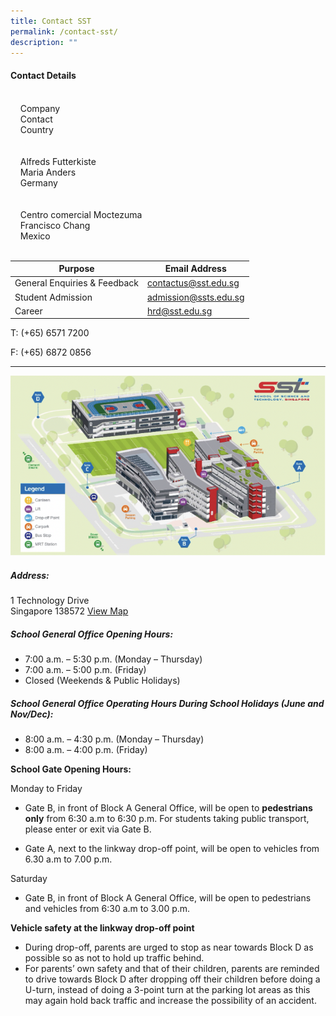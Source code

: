 ```yaml
---
title: Contact SST
permalink: /contact-sst/
description: ""
---
```

#### Contact Details

  
&nbsp;&nbsp;  
&nbsp;&nbsp;&nbsp;&nbsp;Company  
&nbsp;&nbsp;&nbsp;&nbsp;Contact  
&nbsp;&nbsp;&nbsp;&nbsp;Country  
&nbsp;&nbsp;  
&nbsp;&nbsp;  
&nbsp; &nbsp;&nbsp;Alfreds Futterkiste  
&nbsp;&nbsp;&nbsp;&nbsp;Maria Anders  
&nbsp;&nbsp;&nbsp;&nbsp;Germany  
&nbsp;&nbsp;  
&nbsp;&nbsp;  
&nbsp;&nbsp;&nbsp;&nbsp;Centro comercial Moctezuma  
&nbsp;&nbsp;&nbsp;&nbsp;Francisco Chang  
&nbsp;&nbsp;&nbsp;&nbsp;Mexico  
&nbsp;&nbsp;  


| Purpose | Email Address | 
| -------- | -------- | 
| General Enquiries &amp; Feedback| contactus@sst.edu.sg |
|Student Admission  | admission@ssts.edu.sg  |
Career | hrd@sst.edu.sg |


T: (+65) 6571 7200
 
 F: (+65) 6872 0856
*** 
![](/images/school%20map.png)
##### Address:
1 Technology Drive  
Singapore 138572
[View Map](https://goo.gl/maps/W6TH3bcHUhWw7FV5A)

##### School General Office Opening Hours:
* 7:00 a.m. – 5:30 p.m. (Monday – Thursday)  
* 7:00 a.m. – 5:00 p.m. (Friday)  
* Closed (Weekends &amp; Public Holidays)

##### School General Office Operating Hours During School Holidays (June and Nov/Dec):
* 8:00 a.m. – 4:30 p.m. (Monday – Thursday)  
* 8:00 a.m. – 4:00 p.m. (Friday)

**School Gate Opening Hours:**

Monday to Friday
*   Gate B, in front of Block A General Office, will be open to&nbsp;**pedestrians only**&nbsp;from 6:30 a.m to 6:30 p.m. For students taking public transport, please enter or exit via Gate B.

*   Gate A, next to the linkway drop-off point, will be open to vehicles from 6.30 a.m to 7.00 p.m.

Saturday

*   Gate B, in front of Block A General Office, will be open to pedestrians and vehicles from 6:30 a.m to 3.00 p.m.

**Vehicle safety at the linkway drop-off point**

*   During drop-off, parents are urged to stop as near towards Block D as possible so as not to hold up traffic behind.
*   For parents’ own safety and that of their children, parents are reminded to drive towards Block D after dropping off their children before doing a U-turn, instead of doing a 3-point turn at the parking lot areas as this may again hold back traffic and increase the possibility of an accident.